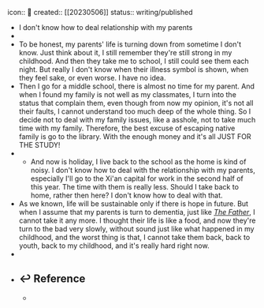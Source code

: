 icon:: 📝
created:: [[20230506]]
status:: writing/published

- I don't know how to deal relationship with my parents
-
- To be honest, my parents' life is turning down from sometime I don't know. Just think about it, I still remember they're still strong in my childhood. And then they take me to school, I still could see them each night. But really I don't know when their illness symbol is shown, when they feel sake, or even worse. I have no idea.
- Then I go for a middle school, there is almost no time for my parent. And when I found my family is not well as my classmates, I turn into the status that complain them, even though from now my opinion, it's not all their faults, I cannot understand too much deep of the whole thing. So I decide not to deal with my family issues, like a asshole, not to take much time with my family. Therefore, the best excuse of escaping native family is go to the library. With the enough money and it's all JUST FOR THE STUDY!
- - And now is holiday, I live back to the school as the home is kind of noisy. I don't know how to deal with the relationship with my parents, especially I'll go to the Xi'an capital for work in the second half of this year. The time with them is really less. Should I take back to home, rather then here? I don't know how to deal with that.
- As we known, life will be sustainable only if there is hope in future. But when I assume  that my parents is turn to dementia, just like *[The Father](https://en.wikipedia.org/wiki/The_Father_(2020_film))*, I cannot take it any more. I thought their life is like a food, and now they're turn to the bad very slowly, without sound just like what happened in my childhood, and the worst thing is that, I cannot take them back, back to youth, back to my childhood, and it's really hard right now.
-
- ## ↩ Reference
  -